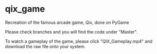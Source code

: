 # qix_game
Recreation of the famous arcade game, Qix, done on PyGame

Please check branches and you will find the code under "Master".

To watch a gameplay of the game, please click "QIX_Gameplay.mp4" and download the raw file onto your system.
